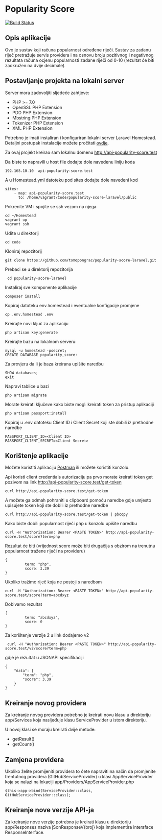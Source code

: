 # Popularity Score

<p>
<a href="https://travis-ci.org/tomopongrac/popularity-score-laravel"><img src="https://travis-ci.org/tomopongrac/popularity-score-laravel.svg" alt="Build Status"></a>

## Opis aplikacije

Ovo je sustav koji računa popularnost određene riječi. Sustav za zadanu riječ pretražuje servis providera i na osnovu broju pozitivnog i negativnog rezultata računa ocjenu popularnosti zadane riječi od 0-10 (rezultat će biti zaokružen na dvije decimale).

## Postavljanje projekta na lokalni server

Server mora zadovoljiti sljedeće zahtjeve:

* PHP >= 7.0
* OpenSSL PHP Extension
* PDO PHP Extension
* Mbstring PHP Extension
* Tokenizer PHP Extension
* XML PHP Extension

Potrebno je imati instaliran i konfiguriran lokalni server Laravel Homestead. Detaljni postupak instalacije možete pročitati [ovdje](https://laravel.com/docs/5.4/homestead#installation-and-setup).

Za ovaj projekt kreirao sam lokalnu domenu http://api-popularity-score.test

Da biste to napravili u host file dodajte dole navedenu liniju koda

    192.168.10.10  api-popularity-score.test

A u Homestead.yml datoteku pod sites dodajte dole navedeni kod

    sites:
        - map: api-popularity-score.test
          to: /home/vagrant/Code/popularity-score-laravel/public

Pokrenite VM i spojite se ssh vezom na njega

    cd ~/Homestead
    vagrant up
    vagrant ssh

Uđite u direktorij

    cd code

Kloniraj repozitorij

    git clone https://github.com/tomopongrac/popularity-score-laravel.git

Prebaci se u direktorij repozitorija
 
     cd popularity-score-laravel

Instaliraj sve komponente aplikacije

    composer install

Kopiraj datoteku env.homestead i eventualne konfigacije promjene

    cp .env.homestead .env

Kreirajte novi ključ za aplikaciju

    php artisan key:generate

Kreirajte bazu na lokalnom serveru

    mysql -u homestead -psecret;
    CREATE DATABASE popularity_score:

Za provjeru da li je baza kreirana upišite naredbu

    SHOW databases;
    exit

Napravi tablice u bazi

    php artisan migrate

Morate kreirati ključeve kako biste mogli kreirati token za pristup aplikaciji

    php artisan passport:install

Kopiraj u .env datoteku Client ID i Client Secret koji ste dobili iz prethodne naredbe

    PASSPORT_CLIENT_ID=<Client ID>
    PASSPORT_CLIENT_SECRET=<Client Secret>

## Korištenje aplikacije

Možete koristiti aplikaciju [Postman](https://www.getpostman.com) ili možete koristiti konzolu.

Api koristi client credentials autorizaciju pa prvo morate kreirati token get pozivom na link http://api-popularity-score.test/get-token

    curl http://api-popularity-score.test/get-token

A možete ga odmah pohraniti u clipboard pomoću naredbe gdje umjesto <PASTE TOKEN> upisujete token koji ste dobili iz prethodne naredbe

    curl http://api-popularity-score.test/get-token | pbcopy

Kako biste dobili popularnost riječi php u konzolu upišite naredbu

    curl -H "Authorization: Bearer <PASTE TOKEN>" http://api-popularity-score.test/score?term=php

Rezultat će biti (vrijednost score može biti drugačija s obzirom na trenutnu popularnost tražene riječi na provideru)

    {
             term: "php",
             score: 3.39
    }

Ukoliko tražimo riječ koja ne postoji s naredbom

    curl -H "Authorization: Bearer <PASTE TOKEN>" http://api-popularity-score.test/score?term=abcdxyz

Dobivamo rezultat

    {
             term: "abcdxyz",
             score: 0
    }
 
 Za korištenje verzije 2 u link dodajemo v2
 
     curl -H "Authorization: Bearer <PASTE TOKEN>" http://api-popularity-score.test/v2/score?term=php

gdje je rezultat u JSONAPI specifikaciji

    {
        "data": {
            "term": "php",
            "score": 3.39
        }
    }

## Kreiranje novog providera

Za kreiranje novog providera potrebno je kreirati novu klasu u direktoriju app/Services koja nasljeđuje klasu ServiceProvider u istom direktoriju.

U novoj klasi se moraju kreirati dvije metode:

* getResult()
* getCount()

## Zamjena providera

Ukoliko želite promijeniti providera to ćete napraviti na način da promjenite trentutnog providera (GitHubServiceProvider) u klasi AppServiceProvider koja se nalazi na lokaciji app/Providers/AppServiceProvider.php

    $this->app->bind(ServiceProvider::class, GitHubServiceProvider::class);

## Kreiranje nove verzije API-ja

Za kreiranje nove verzije potrebno je kreirati klasu u direktoriju app/Responses naziva jSonResponseV{broj} koja implementira interaface ResponseInterface.